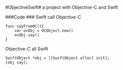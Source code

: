 #ObjectiveSwift#
a project with Objective-C and Swift

###Code ###
Swift call Objective-C<br>
	
	func sayFromOC(){
        var ocObj = OCObject.new()
        ocObj.say()
    }
    
Objective-C all Swift<br>

	 
	SwiftObject *obj = [[SwiftObject alloc] init];
    [obj say];
    
    
    